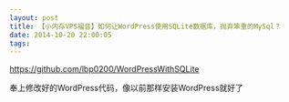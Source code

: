 ```yaml
---
layout: post
title: 【小内存VPS福音】如何让WordPress使用SQLite数据库，抛弃笨重的MySql？
date: 2014-10-20 22:00:05
tags:
---
```

<https://github.com/lbp0200/WordPressWithSQLite>

奉上修改好的WordPress代码，像以前那样安装WordPress就好了
